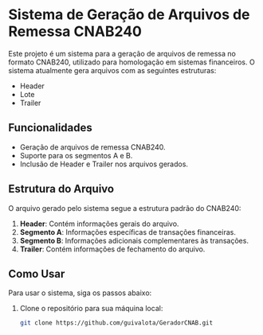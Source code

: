 # Sistema de Geração de Arquivos de Remessa CNAB240

Este projeto é um sistema para a geração de arquivos de remessa no formato CNAB240, utilizado para homologação em sistemas financeiros. O sistema atualmente gera arquivos com as seguintes estruturas:

- Header
- Lote
- Trailer

## Funcionalidades

- Geração de arquivos de remessa CNAB240.
- Suporte para os segmentos A e B.
- Inclusão de Header e Trailer nos arquivos gerados.

## Estrutura do Arquivo

O arquivo gerado pelo sistema segue a estrutura padrão do CNAB240:

1. **Header**: Contém informações gerais do arquivo.
2. **Segmento A**: Informações específicas de transações financeiras.
3. **Segmento B**: Informações adicionais complementares às transações.
4. **Trailer**: Contém informações de fechamento do arquivo.

## Como Usar

Para usar o sistema, siga os passos abaixo:

1. Clone o repositório para sua máquina local:

   ```bash
   git clone https://github.com/guivalota/GeradorCNAB.git
